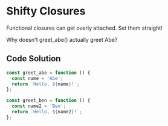 # Shifty Closures

Functional closures can get overly attached. Set them straight!

Why doesn't greet_abe() actually greet Abe?

## Code Solution 

```js
const greet_abe = function () {
  const name = 'Abe';
  return `Hello, ${name}!`;
};

const greet_ben = function () {
  const name2 = 'Ben';
  return `Hello, ${name2}!`;
};

```